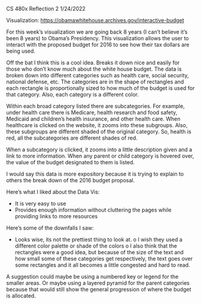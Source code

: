 CS 480x 
Reflection 2
1/24/2022

Visualization: https://obamawhitehouse.archives.gov/interactive-budget

For this week’s visualization we are going back 8 years (I can’t believe it’s been 8 years) to Obama’s Presidency. This visualization allows the user to interact with the proposed budget for 2016 to see how their tax dollars are being used. 

Off the bat I think this is a cool idea. Breaks it down nice and easily for those who don’t know much about the white house budget. The data is broken down into different categories such as health care, social security, national defense, etc. The categories are in the shape of rectangles and each rectangle is proportionally sized to how much of the budget is used for that category. Also, each category is a different color. 

Within each broad category listed there are subcategories. For example, under health care there is Medicare, health research and food safety, Medicaid and children’s health insurance, and other health care. When healthcare is clicked on the website, it zooms into these subgroups. Also, these subgroups are different shaded of the original category. So, health is red, all the subcategories are different shades of red. 

When a subcategory is clicked, it zooms into a little description given and a link to more information. When any parent or child category is hovered over, the value of the budget designated to them is listed. 

I would say this data is more expository because it is trying to explain to others the break down of the 2016 budget proposal. 

Here’s what I liked about the Data Vis:
-	It is very easy to use 
-	Provides enough information without cluttering the pages while providing links to more resources

Here’s some of the downfalls I saw: 
-	Looks wise, its not the prettiest thing to look at.
o	I wish they used a different color palette or shade of the colors 
o	I also think that the rectangles were a good idea, but because of the size of the text and how small some of these categories get respectively, the text goes over some rectangles and it all becomes a little congested and hard to read. 

A suggestion could maybe be using a numbered key or legend for the smaller areas. Or maybe using a layered pyramid for the parent categories because that would still show the general progression of where the budget is allocated. 
